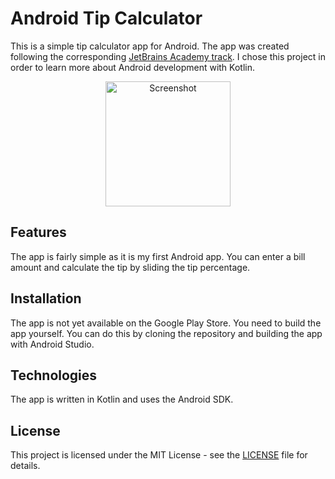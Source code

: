 # Android Tip Calculator

This is a simple tip calculator app for Android. The app was created following the
corresponding [JetBrains Academy track](https://hyperskill.org/projects/158). I chose this
project in order to learn more about Android development with Kotlin.

<p align="center">
    <img src="https://ucarecdn.com/9e2b323f-dd72-4951-b8ea-18f1844d5708/ " width="200" alt="Screenshot">
</p>

## Features

The app is fairly simple as it is my first Android app. You can enter a bill amount and calculate the tip by sliding the tip percentage.

## Installation

The app is not yet available on the Google Play Store. You need to build the app yourself. You can do this by cloning the repository and building the app with Android Studio.

## Technologies

The app is written in Kotlin and uses the Android SDK.

## License

This project is licensed under the MIT License - see the [LICENSE](LICENSE) file for details.
